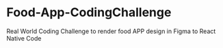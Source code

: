 # Food-App-CodingChallenge
Real World Coding Challenge to render food APP design in Figma to React Native Code
